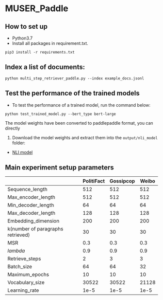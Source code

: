 # MUSER_Paddle

## How to set up
* Python3.7 
* Install all packages in requirement.txt.
```shell script
pip3 install -r requirements.txt
```

## Index a list of documents:
```
python multi_step_retriever_paddle.py --index example_docs.jsonl
```


## Test the performance of the trained models
* To test the performance of a trained model, run the command below:
```shell script
python test_trained_model.py --bert_type bert-large
```

The model weights have been converted to paddlepaddle format, you can directly

1) Download the model weights and extract them into the `output/nli_model` folder:

 - <a href="https://drive.google.com/drive/folders/1_JGLjGuVh2ZJhtrmn1yIMtqaJOzka6i1?usp=sharing">NLI model</a>



## Main experiment setup parameters

| |PolitiFact| Gossipcop| Weibo|
|-|-|-|-|
| Sequence_length | 512|512 |512 |
| Max_encoder_length | 512|512 |512 |
| Min_decoder_length | 64|64 |64 |
| Max_decoder_length | 128|128 |128 |
| Embedding_dimension | 200| 200| 200|
| k(number of paragraphs retrieved) |30 |30 |30 |
| MSR| 0.3| 0.3| 0.3|
|$lambda$ |0.9 |0.9 |0.9 |
| Retrieve_steps | 2| 3| 3|
| Batch_size |64 |64 |32 |
| Maximum_epochs |10 |10 |10 |
| Vocabulary_size | 30522|30522 | 21128 |
| Learning_rate | 1e-5| 1e-5| 1e-5|
````
